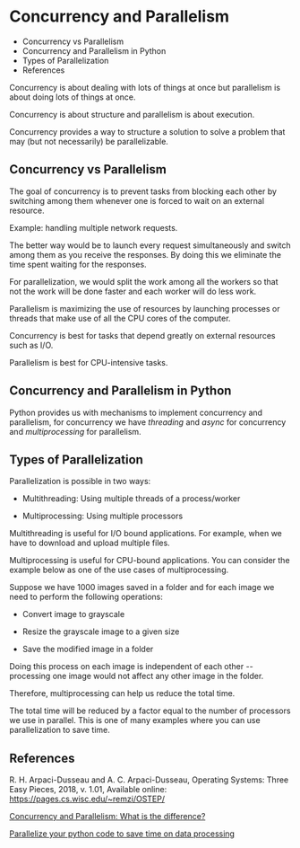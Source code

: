 # Concurrency and Parallelism

<!-- MarkdownTOC -->

- Concurrency vs Parallelism
- Concurrency and Parallelism in Python
- Types of Parallelization
- References

<!-- /MarkdownTOC -->

Concurrency is about dealing with lots of things at once but parallelism is about doing lots of things at once. 

Concurrency is about structure and parallelism is about execution.  

Concurrency provides a way to structure a solution to solve a problem that may (but not necessarily) be parallelizable.


## Concurrency vs Parallelism

The goal of concurrency is to prevent tasks from blocking each other by switching among them whenever one is forced to wait on an external resource. 

Example: handling multiple network requests.

The better way would be to launch every request simultaneously and switch among them as you receive the responses. By doing this we eliminate the time spent waiting for the responses.

For parallelization, we would split the work among all the workers so that not the work will be done faster and each worker will do less work.

Parallelism is maximizing the use of resources by launching processes or threads that make use of all the CPU cores of the computer.


Concurrency is best for tasks that depend greatly on external resources such as I/O. 

Parallelism is best for CPU-intensive tasks.


## Concurrency and Parallelism in Python

Python provides us with mechanisms to implement concurrency and parallelism, for concurrency we have _threading_ and _async_ for concurrency and _multiprocessing_ for parallelism. 



## Types of Parallelization

Parallelization is possible in two ways:

- Multithreading: Using multiple threads of a process/worker

- Multiprocessing: Using multiple processors

Multithreading is useful for I/O bound applications. For example, when we have to download and upload multiple files.

Multiprocessing is useful for CPU-bound applications. You can consider the  example below as one of the use cases of multiprocessing.

Suppose we have 1000 images saved in a folder and for each image we need to perform the following operations:

- Convert image to grayscale

- Resize the grayscale image to a given size

- Save the modified image in a folder

Doing this process on each image is independent of each other -- processing one image would not affect any other image in the folder. 

Therefore, multiprocessing can help us reduce the total time. 

The total time will be reduced by a factor equal to the number of processors we use in parallel. This is one of many examples where you can use parallelization to save time.



## References

R. H. Arpaci-Dusseau and A. C. Arpaci-Dusseau, Operating Systems: Three Easy Pieces, 2018, v. 1.01, Available online: https://pages.cs.wisc.edu/~remzi/OSTEP/


[Concurrency and Parallelism: What is the difference?](https://towardsdatascience.com/concurrency-and-parallelism-what-is-the-difference-bdf01069b081)

[Parallelize your python code to save time on data processing](https://towardsdatascience.com/parallelize-your-python-code-to-save-time-on-data-processing-805934b826e2)

